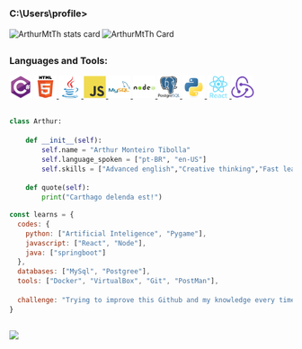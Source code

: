 ### C:\Users\profile>

<div>
  <p>
    <img width="400" align="center" src="https://github-readme-stats.vercel.app/api/top-langs?username=ArthurMtTh&theme=dark&title_color=ffffff&text_color=ffffff&bg_color=000000&hide_border=true&layout=compact" alt="ArthurMtTh stats card" />
    <img align="center" src="https://github-readme-stats.vercel.app/api?username=ArthurMtTh&show_icons=true&theme=dark&title_color=ffffff&text_color=ffffff&bg_color=000000&hide_border=true" alt="ArthurMtTh Card" />
  </p>

</div>
  
##
  <h3 align="left">Languages and Tools:</h3>
<p align="left"> 
  <a href="https://www.w3schools.com/cs/" target="_blank" rel="noreferrer"> <img src="https://raw.githubusercontent.com/devicons/devicon/master/icons/csharp/csharp-original.svg" alt="csharp" width="40" height="40"/></a> 
  <a href="https://www.w3.org/html/" target="_blank" rel="noreferrer">  <img src="https://raw.githubusercontent.com/devicons/devicon/master/icons/html5/html5-original-wordmark.svg" alt="html5" width="40" height="40"/> </a> 
  <a href="https://www.java.com" target="_blank" rel="noreferrer"> <img src="https://raw.githubusercontent.com/devicons/devicon/master/icons/java/java-original.svg" alt="java" width="40" height="40"/> </a>  
  <a href="https://developer.mozilla.org/en-US/docs/Web/JavaScript" target="_blank" rel="noreferrer"> <img src="https://raw.githubusercontent.com/devicons/devicon/master/icons/javascript/javascript-original.svg" alt="javascript" width="40" height="40"/> </a>   
  <a href="https://www.mysql.com/" target="_blank" rel="noreferrer"> <img src="https://raw.githubusercontent.com/devicons/devicon/master/icons/mysql/mysql-original-wordmark.svg" alt="mysql" width="40" height="40"/> </a> 
  <a href="https://nodejs.org" target="_blank" rel="noreferrer"> <img src="https://raw.githubusercontent.com/devicons/devicon/master/icons/nodejs/nodejs-original-wordmark.svg" alt="nodejs" width="40" height="40"/> </a> 
  <a href="https://www.postgresql.org" target="_blank" rel="noreferrer"> <img src="https://raw.githubusercontent.com/devicons/devicon/master/icons/postgresql/postgresql-original-wordmark.svg" alt="postgresql" width="40" height="40"/> </a> 
  <a href="https://www.python.org" target="_blank" rel="noreferrer"> <img src="https://raw.githubusercontent.com/devicons/devicon/master/icons/python/python-original.svg" alt="python" width="40" height="40"/> </a> 
  <a href="https://reactjs.org/" target="_blank" rel="noreferrer"> <img src="https://raw.githubusercontent.com/devicons/devicon/master/icons/react/react-original-wordmark.svg" alt="react" width="40" height="40"/> </a> 
  <a href="https://redux.js.org" target="_blank" rel="noreferrer"> <img src="https://raw.githubusercontent.com/devicons/devicon/master/icons/redux/redux-original.svg" alt="redux" width="40" height="40"/> </a> 
</p>
  
##
  
```python
class Arthur:

    def __init__(self):
        self.name = "Arthur Monteiro Tibolla"
        self.language_spoken = ["pt-BR", "en-US"]
        self.skills = ["Advanced english","Creative thinking","Fast learning"]

    def quote(self):
        print("Carthago delenda est!")
```
  
```javascript
const learns = {
  codes: {
    python: ["Artificial Inteligence", "Pygame"],
    javascript: ["React", "Node"],
    java: ["springboot"]
  },
  databases: ["MySql", "Postgree"],
  tools: ["Docker", "VirtualBox", "Git", "PostMan"],
  
  challenge: "Trying to improve this Github and my knowledge every time that i can"
}
```
##

<div>
  <a href="https://www.linkedin.com/in/arthur-monteiro-tibolla-b10242186/"> <img src="https://img.shields.io/badge/LinkedIn-0077B5?style=for-the-badge&logo=linkedin&logoColor=white" target="_blank"></a>
</div>
